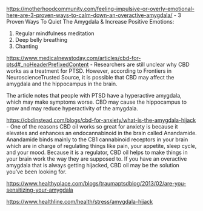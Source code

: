 https://motherhoodcommunity.com/feeling-impulsive-or-overly-emotional-here-are-3-proven-ways-to-calm-down-an-overactive-amygdala/ -
3 Proven Ways To Quiet The Amygdala & Increase Positive Emotions: 

1. Regular mindfulness meditation
2. Deep belly breathing
3. Chanting

https://www.medicalnewstoday.com/articles/cbd-for-ptsd#_noHeaderPrefixedContent - Researchers are still unclear why CBD works as a treatment for PTSD. However, according to Frontiers in NeuroscienceTrusted Source, it is possible that CBD may affect the amygdala and the hippocampus in the brain.

The article notes that people with PTSD have a hyperactive amygdala, which may make symptoms worse. CBD may cause the hippocampus to grow and may reduce hyperactivity of the amygdala.

https://cbdinstead.com/blogs/cbd-for-anxiety/what-is-the-amygdala-hijack - One of the reasons CBD oil works so great for anxiety is because it elevates and enhances an endocannabinoid in the brain called Anandamide. Anandamide binds mainly to the CB1 cannabinoid receptors in your brain which are in charge of regulating things like pain, your appetite, sleep cycle, and your mood. Because it is a regulator, CBD oil helps to make things in your brain work the way they are supposed to. If you have an overactive amygdala that is always getting hijacked, CBD oil may be the solution you’ve been looking for.

https://www.healthyplace.com/blogs/traumaptsdblog/2013/02/are-you-sensitizing-your-amygdala

https://www.healthline.com/health/stress/amygdala-hijack
